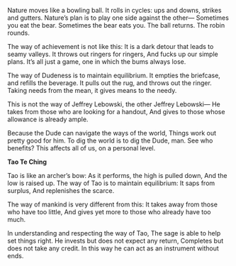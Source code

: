 Nature moves like a bowling ball.
It rolls in cycles: ups and downs, strikes and gutters.
Nature’s plan is to play one side against the other—
Sometimes you eat the bear. Sometimes the bear eats you.
The ball returns. The robin rounds.

The way of achievement is not like this:
It is a dark detour that leads to seamy valleys.
It throws out ringers for ringers,
And fucks up our simple plans.
It’s all just a game, one in which the bums always lose.

The way of Dudeness is to maintain equilibrium.
It empties the briefcase, and refills the beverage.
It pulls out the rug, and throws out the ringer.
Taking needs from the mean, it gives means to the needy.

This is not the way of Jeffrey Lebowski, the other Jeffrey Lebowski—
He takes from those who are looking for a handout,
And gives to those whose allowance is already ample.

Because the Dude can navigate the ways of the world,
Things work out pretty good for him.
To dig the world is to dig the Dude, man.
See who benefits? This affects all of us, on a personal level.

**Tao Te Ching**

Tao is like an archer’s bow:
As it performs, the high is pulled down,
And the low is raised up.
The way of Tao is to maintain equilibrium:
It saps from surplus,
And replenishes the scarce.

The way of mankind is very different from this:
It takes away from those who have too little,
And gives yet more to those who already have too much.

In understanding and respecting the way of Tao,
The sage is able to help set things right.
He invests but does not expect any return,
Completes but does not take any credit.
In this way he can act as an instrument without ends.